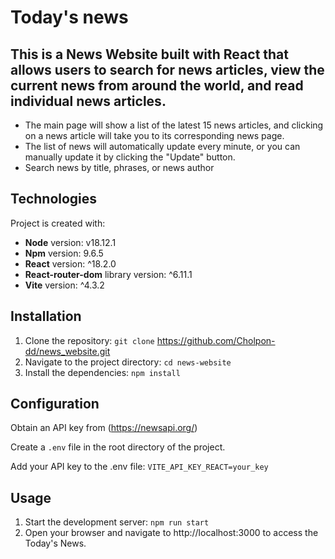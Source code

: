 # Today's news
## This is a News Website built with React that allows users to search for news articles, view the current news from around the world, and read individual news articles.
- The main page will show a list of the latest 15 news articles, and clicking on a news article will take you to its corresponding news page. 
- The list of news will automatically update every minute, or you can manually update it by clicking the "Update" button.
- Search news by title, phrases, or news author

## Technologies
Project is created with:
* **Node** version: v18.12.1
* **Npm** version: 9.6.5
* **React** version: ^18.2.0
* **React-router-dom** library version: ^6.11.1
* **Vite** version: ^4.3.2


## Installation
1. Clone the repository:
  ```git clone``` https://github.com/Cholpon-dd/news_website.git
2. Navigate to the project directory:
  ```cd news-website```
3. Install the dependencies:
  ```npm install```   
  
  
 ## Configuration
Obtain an API key from (https://newsapi.org/)

Create a ```.env``` file in the root directory of the project.

Add your API key to the .env file: ```VITE_API_KEY_REACT=your_key```


  ## Usage
1. Start the development server: ```npm run start```
2. Open your browser and navigate to http://localhost:3000 to access the Today's News.



  



